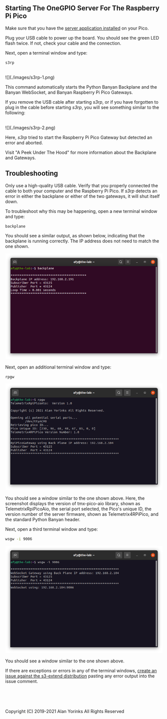 ## Starting The OneGPIO Server For The Raspberry Pi Pico

Make sure that you have the 
[server application installed](https://mryslab.github.io/telemetrix-rpi-pico/install_pico_server/) 
on your
Pico.

Plug your USB cable to power up the board. You should see the green LED
flash twice. If not, check your cable and the connection.

Next, open a terminal window and type:

```
s3rp
```
<br>
![](./images/s3rp-1.png)

This command automatically starts the Python Banyan Backplane and
the Banyan WebSocket, and Banyan Raspberry Pi Pico Gateways.

If you remove the USB cable after starting _s3rp_, or if you have forgotten
to plug in the cable before starting _s3rp_, you will see something similar to
the following:

<br>
![](./images/s3rp-2.png)

Here, _s3rp_ tried to start the Raspberry Pi Pico Gateway but detected an error
and aborted.

Visit "A Peek Under The Hood" for more information about the Backplane and Gateways.


## Troubleshooting

Only use a high-quality USB cable. Verify that you properly
connected the cable to both your computer and the Raspberry Pi Pico.
If _s3rp_ detects an error in either the backplane or either of the two gateways, it will shut itself down.

To troubleshoot why this may be happening, open a new terminal window and type:

```
backplane
```

You should see a similar output, as shown below, indicating that the
backplane is running correctly. The IP address does not need to match
the one shown.

![](./images/backplane.png)

Next, open an additional terminal window and type:

```
rpgw
```

![](./images/rpgw_success.png)

You should see a window similar to the one shown above. Here, the screenshot displays
the version of tmx-pico-aio library, shown as TelemetrixRpiPicoAio, the serial
port selected, the Pico's unique ID, the version number of the server firmware, shown as
Telemetrix4RPiPico, and the standard Python Banyan header.

Next, open a third terminal window and type:

```bash
wsgw -i 9006
```

![](./images/s3rp-3.png)

You should see a window similar to the one shown above.

If there are exceptions or errors in any of the terminal windows,
[create an issue against the s3-extend distribution](https://github.com/MrYsLab/s3-extend/issues)
pasting any error output into the issue comment.



<br> <br> <br>


Copyright (C) 2019-2021 Alan Yorinks All Rights Reserved
